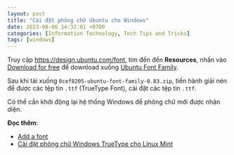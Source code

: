 ```yaml
---
layout: post
title: "Cài đặt phông chữ Ubuntu cho Windows"
date: 2023-08-06 14:32:01 +0700
categories: [Information Technology, Tech Tips and Tricks]
tags: [windows]
---
```


Truy cập <https://design.ubuntu.com/font>, tìm đến đến **Resources**, nhấn vào [Download for free](https://assets.ubuntu.com/v1/0cef8205-ubuntu-font-family-0.83.zip) để download xuống [Ubuntu Font Family](https://assets.ubuntu.com/v1/0cef8205-ubuntu-font-family-0.83.zip).

Sau khi tải xuống `0cef8205-ubuntu-font-family-0.83.zip`, tiến hành giải nén để được các tệp tin `.ttf` (TrueType Font), cài đặt các tệp tin `.ttf`.

Có thể cần khởi động lại hệ thống Windows để phông chữ mới được nhận diện.

**Đọc thêm**:
- [Add a font](https://support.microsoft.com/en-us/office/add-a-font-b7c5f17c-4426-4b53-967f-455339c564c1)
- [Cài đặt phông chữ Windows TrueType cho Linux Mint](https://vegetaz.github.io/linux/2013/12/03/ttf-mscorefonts-installer-in-linux-mint.html)
